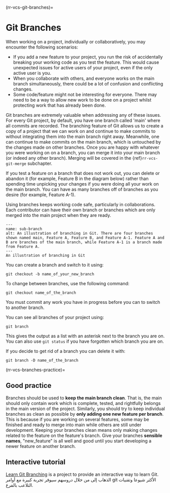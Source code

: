 (rr-vcs-git-branches)=
# Git Branches

When working on a project, individually or collaboratively, you may encounter the following scenarios:

- If you add a new feature to your project, you run the risk of accidentally breaking your working code as you test the feature. This would cause unexpected issues for active users of your project, even if the only active user is you.
- When you collaborate with others, and everyone works on the main branch simultaneously, there could be a lot of confusion and conflicting changes.
- Some code/feature might not be interesting for everyone. There may need to be a way to allow new work to be done on a project whilst protecting work that has already been done.

Git branches are extremely valuable when addressing any of these issues. For every Git project, by default, you have one branch called 'main' where all commits are recorded. The branching feature of Git allows us to create a copy of a project that we can work on and continue to make commits to without integrating them into the main branch right away. Meanwhile, one can continue to make commits on the main branch, which is untouched by the changes made on other branches. Once you are happy with whatever you were working on on a branch, you can merge it into your main branch (or indeed any other branch). Merging will be covered in the {ref}`rr-vcs-git-merge` subchapter.

If you test a feature on a branch that does not work out, you can delete or abandon it (for example, Feature B in the diagram below) rather than spending time unpicking your changes if you were doing all your work on the main branch. You can have as many branches off of branches as you desire (for example, Feature A-1).

Using branches keeps working code safe, particularly in collaborations. Each contributor can have their own branch or branches which are only merged into the main project when they are ready.

```{figure} ../../figures/sub-branch.png
---
name: sub-branch
alt: An illustration of branching in Git. There are four branches shown named main, Feature A, Feature B, and Feature A-1. Feature A and B are branches of the main branch, while Feature A-1 is a branch made from Feature A.
---
An illustration of branching in Git
```

You can create a branch and switch to it using:
```
git checkout -b name_of_your_new_branch
```

To change between branches, use the following command:
```
git checkout name_of_the_branch
```

You must commit any work you have in progress before you can to switch to another branch.

You can see all branches of your project using:

```
git branch
```
This gives the output as a list with an asterisk next to the branch you are on. You can also use `git status` if you have forgotten which branch you are on.

If you decide to get rid of a branch you can delete it with:

```
git branch -D name_of_the_branch
```
(rr-vcs-branches-practice)=
## Good practice

Branches should be used to **keep the main branch clean**. That is, the main should only contain work which is complete, tested, and rightfully belongs in the main version of the project. Similarly, you should try to keep individual branches as clean as possible by **only adding one new feature per branch**. This is because if you are working on several features, some may be finished and ready to merge into main while others are still under development. Keeping your branches clean means only making changes related to the feature on the feature's branch. Give your branches **sensible names**, "new_feature" is all well and good until you start developing a newer feature on another branch.

## Interactive tutorial

[Learn Git Branching](https://learngitbranching.js.org/) is a project to provide an interactive way to learn Git. الذهاب إلى من خلال دروسهم سيوفر تجربة كبيرة مع أوامر git الأكثر شيوعا وتقنيات التلاعب بالفرع.
